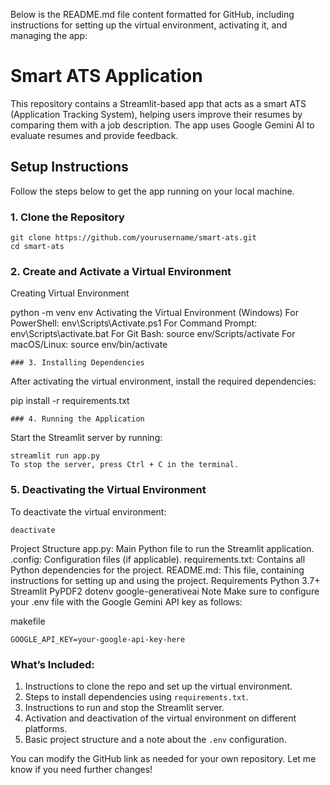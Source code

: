 Below is the README.md file content formatted for GitHub, including instructions for setting up the virtual environment, activating it, and managing the app:

# Smart ATS Application

This repository contains a Streamlit-based app that acts as a smart ATS (Application Tracking System), helping users improve their resumes by comparing them with a job description. The app uses Google Gemini AI to evaluate resumes and provide feedback.

## Setup Instructions

Follow the steps below to get the app running on your local machine.

### 1. Clone the Repository

```
git clone https://github.com/yourusername/smart-ats.git
cd smart-ats
```
### 2. Create and Activate a Virtual Environment
Creating Virtual Environment

python -m venv env
Activating the Virtual Environment (Windows)
For PowerShell:
env\Scripts\Activate.ps1
For Command Prompt:
env\Scripts\activate.bat
For Git Bash:
source env/Scripts/activate
For macOS/Linux:
source env/bin/activate
```
### 3. Installing Dependencies
```
After activating the virtual environment, install the required dependencies:

pip install -r requirements.txt
```
### 4. Running the Application
```
Start the Streamlit server by running:

```
streamlit run app.py
To stop the server, press Ctrl + C in the terminal.
```
### 5. Deactivating the Virtual Environment
To deactivate the virtual environment:

```
deactivate
```
Project Structure
app.py: Main Python file to run the Streamlit application.
.config: Configuration files (if applicable).
requirements.txt: Contains all Python dependencies for the project.
README.md: This file, containing instructions for setting up and using the project.
Requirements
Python 3.7+
Streamlit
PyPDF2
dotenv
google-generativeai
Note
Make sure to configure your .env file with the Google Gemini API key as follows:

makefile
```
GOOGLE_API_KEY=your-google-api-key-here
```



### What’s Included:
1. Instructions to clone the repo and set up the virtual environment.
2. Steps to install dependencies using `requirements.txt`.
3. Instructions to run and stop the Streamlit server.
4. Activation and deactivation of the virtual environment on different platforms.
5. Basic project structure and a note about the `.env` configuration.

You can modify the GitHub link as needed for your own repository. Let me know if you need further changes!
